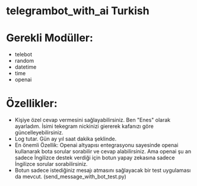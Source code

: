 # telegrambot_with_ai Turkish
# Gerekli Modüller:
- telebot
- random
- datetime
- time
- openai
# Özellikler:
- Kişiye özel cevap vermesini sağlayabilirsiniz. Ben "Enes" olarak ayarladım. İsimi tekegram nickinizi giererek kafanızı göre güncelleyebilirsiniz.
- Log tutar.  Gün ay yıl saat dakika şeklinde.
- En önemli Özellik: Openai altyapısı entegrasyonu sayesinde openai kullanarak bota sorular sorabilir ve cevap alabilirsiniz. Ama openai şu an sadece İngilizce destek verdiği için botun yapay zekasına sadece İngilizce sorular sorabilirsiniz.
- Botun sadece istediğiniz mesajı atmasını sağlayacak bir test uygulaması da mevcut. (send_message_with_bot_test.py)
